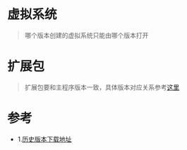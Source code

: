 # 虚拟系统
> 哪个版本创建的虚拟系统只能由哪个版本打开
# 扩展包
> 扩展包要和主程序版本一致，具体版本对应关系参考[这里](#ref1)
# 参考
- 1.[历史版本下载地址](https://www.virtualbox.org/wiki/Download_Old_Builds_6_0)<a id="ref1"/>
